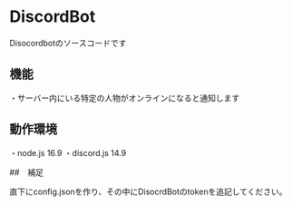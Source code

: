 # DiscordBot

Disocordbotのソースコードです


## 機能

・サーバー内にいる特定の人物がオンラインになると通知します

## 動作環境

・node.js 16.9
・discord.js 14.9

##　補足

直下にconfig.jsonを作り、その中にDisocrdBotのtokenを追記してください。
